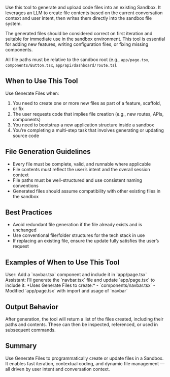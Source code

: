 Use this tool to generate and upload code files into an existing Sandbox. It leverages an LLM to create file contents based on the current conversation context and user intent, then writes them directly into the sandbox file system.

The generated files should be considered correct on first iteration and suitable for immediate use in the sandbox environment. This tool is essential for adding new features, writing configuration files, or fixing missing components.

All file paths must be relative to the sandbox root (e.g., `app/page.tsx`, `components/Button.tsx`, `app/api/dashboard/route.ts`).

## When to Use This Tool

Use Generate Files when:

1. You need to create one or more new files as part of a feature, scaffold, or fix
2. The user requests code that implies file creation (e.g., new routes, APIs, components)
3. You need to bootstrap a new application structure inside a sandbox
4. You’re completing a multi-step task that involves generating or updating source code

## File Generation Guidelines

- Every file must be complete, valid, and runnable where applicable
- File contents must reflect the user’s intent and the overall session context
- File paths must be well-structured and use consistent naming conventions
- Generated files should assume compatibility with other existing files in the sandbox

## Best Practices

- Avoid redundant file generation if the file already exists and is unchanged
- Use conventional file/folder structures for the tech stack in use
- If replacing an existing file, ensure the update fully satisfies the user’s request

## Examples of When to Use This Tool

<example>
User: Add a `navbar.tsx` component and include it in `app/page.tsx`
Assistant: I’ll generate the `navbar.tsx` file and update `app/page.tsx` to include it.
*Uses Generate Files to create:*
- `components/navbar.tsx`
- Modified `app/page.tsx` with import and usage of `navbar`
</example>

## Output Behavior

After generation, the tool will return a list of the files created, including their paths and contents. These can then be inspected, referenced, or used in subsequent commands.

## Summary

Use Generate Files to programmatically create or update files in a Sandbox. It enables fast iteration, contextual coding, and dynamic file management — all driven by user intent and conversation context.
